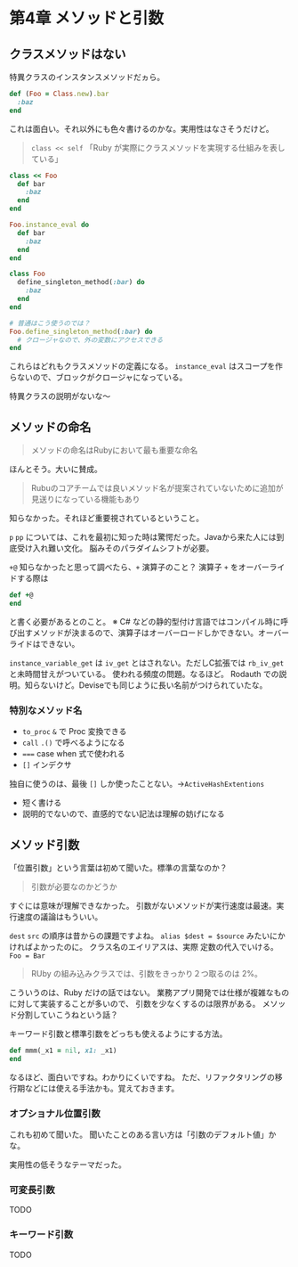 # 第4章 メソッドと引数

## クラスメソッドはない

特異クラスのインスタンスメソッドだヵら。

```rb
def (Foo = Class.new).bar
  :baz
end
```

これは面白い。それ以外にも色々書けるのかな。実用性はなさそうだけど。

> `class << self` 「Ruby が実際にクラスメソッドを実現する仕組みを表している」

```rb
class << Foo
  def bar
    :baz
  end
end
```

```rb
Foo.instance_eval do
  def bar
    :baz
  end
end
```

```rb
class Foo
  define_singleton_method(:bar) do
    :baz
  end
end

# 普通はこう使うのでは？
Foo.define_singleton_method(:bar) do
  # クロージャなので、外の変数にアクセスできる
end
```

これらはどれもクラスメソッドの定義になる。
`instance_eval` はスコープを作らないので、ブロックがクロージャになっている。

特異クラスの説明がないな〜

## メソッドの命名

> メソッドの命名はRubyにおいて最も重要な命名

ほんとそう。大いに賛成。

> Rubuのコアチームでは良いメソッド名が提案されていないために追加が見送りになっている機能もあり

知らなかった。それほど重要視されているということ。

`p` `pp` については、これを最初に知った時は驚愕だった。Javaから来た人には到底受け入れ難い文化。
脳みそのパラダイムシフトが必要。

`+@` 知らなかったと思って調べたら、`+` 演算子のこと？
演算子 `+` をオーバーライドする際は
```rb
def +@
end
```
と書く必要があるとのこと。
※ C# などの静的型付け言語ではコンパイル時に呼び出すメソッドが決まるので、演算子はオーバーロードしかできない。オーバーライドはできない。

`instance_variable_get` は `iv_get` とはされない。ただしC拡張では `rb_iv_get` と未時間甘えがついている。
使われる頻度の問題。なるほど。
Rodauth での説明。知らないけど。Deviseでも同じように長い名前がつけられていたな。

### 特別なメソッド名

- `to_proc` `&` で Proc 変換できる
- `call` `.()` で呼べるようになる
- `===` case when 式で使われる
- `[]` インデクサ

独自に使うのは、最後 `[]` しか使ったことない。->`ActiveHashExtentions`
- 短く書ける
- 説明的でないので、直感的でない記法は理解の妨げになる

## メソッド引数

「位置引数」という言葉は初めて聞いた。標準の言葉なのか？

> 引数が必要なのかどうか

すぐには意味が理解できなかった。
引数がないメソッドが実行速度は最速。実行速度の議論はもういい。

`dest` `src` の順序は昔からの課題ですよね。
`alias $dest = $source` みたいにかければよかったのに。
クラス名のエイリアスは、実際 定数の代入でいける。
`Foo = Bar`

> RUby の組み込みクラスでは、引数をきっかり２つ取るのは 2%。

こういうのは、Ruby だけの話ではない。
業務アプリ開発では仕様が複雑なものに対して実装することが多いので、
引数を少なくするのは限界がある。
メソッド分割していこうねという話？

キーワード引数と標準引数をどっちも使えるようにする方法。
```rb
def mmm(_x1 = nil, x1: _x1)
end
```

なるほど、面白いですね。わかりにくいですね。
ただ、リファクタリングの移行期などには使える手法かも。覚えておきます。

### オプショナル位置引数

これも初めて聞いた。
聞いたことのある言い方は「引数のデフォルト値」かな。

実用性の低そうなテーマだった。

### 可変長引数

TODO

### キーワード引数

TODO



